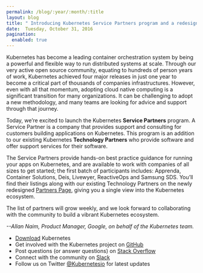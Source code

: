 ```yaml
---
permalink: /blog/:year/:month/:title
layout: blog
title: " Introducing Kubernetes Service Partners program and a redesigned Partners page "
date:  Tuesday, October 31, 2016
pagination:
  enabled: true
---
```

Kubernetes has become a leading container orchestration system by being a powerful and flexible way to run distributed systems at scale. Through our very active open source community, equating to hundreds of person years of work, Kubernetes achieved four major releases in just one year to become a critical part of thousands of companies infrastructures. However, even with all that momentum, adopting cloud native computing is a significant transition for many organizations. It can be challenging to adopt a new methodology, and many teams are looking for advice and support through that journey.  

Today, we’re excited to launch the Kubernetes **Service Partners** program. A Service Partner is a company that provides support and consulting for customers building applications on Kubernetes. This program is an addition to our existing Kubernetes **Technology Partners** who provide software and offer support services for their software.&nbsp;  

The Service Partners provide hands-on best practice guidance for running your apps on Kubernetes, and are available to work with companies of all sizes to get started; the first batch of participants includes: Apprenda, Container Solutions, Deis, Livewyer, ReactiveOps and Samsung SDS. You’ll find their listings along with our existing Technology Partners on the newly redesigned [Partners Page](http://kubernetes.io/partners/), giving you a single view into the Kubernetes ecosystem.&nbsp;  

The list of partners will grow weekly, and we look forward to collaborating with the community to build a vibrant Kubernetes ecosystem.  


_--Allan Naim, Product Manager, Google, on behalf of the Kubernetes team._  



- [Download](http://get.k8s.io/)&nbsp;Kubernetes
- Get involved with the Kubernetes project on&nbsp;[GitHub](https://github.com/kubernetes/kubernetes)&nbsp;
- Post questions (or answer questions) on&nbsp;[Stack Overflow](http://stackoverflow.com/questions/tagged/kubernetes)&nbsp;
- Connect with the community on&nbsp;[Slack](http://slack.k8s.io/)
- Follow us on Twitter&nbsp;[@Kubernetesio](https://twitter.com/kubernetesio)&nbsp;for latest updates
